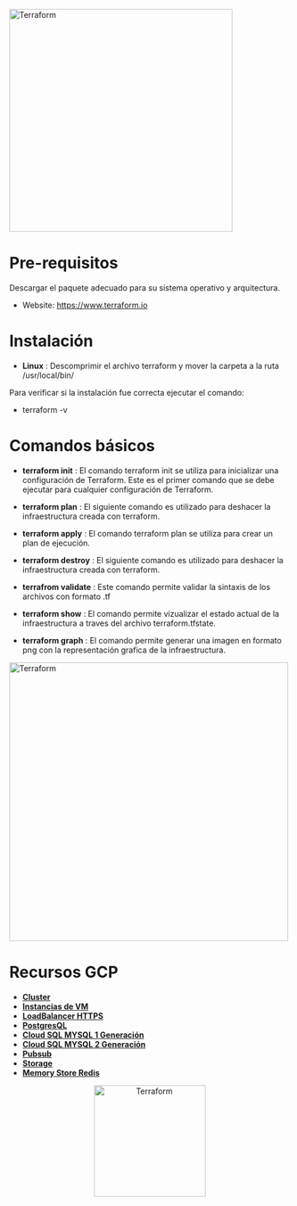 
<img alt="Terraform" src="https://cdn.rawgit.com/hashicorp/terraform-website/master/content/source/assets/images/logo-hashicorp.svg"
 width="400px" high="200xp"> 

Pre-requisitos 
==============

Descargar el paquete adecuado para su sistema operativo y arquitectura.

- Website: https://www.terraform.io

Instalación  
===========
 
 - **Linux** : Descomprimir el archivo terraform y mover la carpeta a la ruta /usr/local/bin/

Para verificar si la instalación fue correcta ejecutar el comando:

 - terraform -v 


Comandos básicos  
================

 
- **terraform init** : El comando terraform init se utiliza para inicializar una configuración de Terraform. Este es el primer comando que se debe ejecutar para cualquier configuración de Terraform.

- **terraform plan** : El siguiente comando es utilizado para deshacer la infraestructura creada con terraform.

- **terraform apply** : El comando terraform plan se utiliza para crear un plan de ejecución. 

- **terraform destroy** : El siguiente comando es utilizado para deshacer la infraestructura creada con terraform.

- **terrafrom validate** : Este comando permite validar la sintaxis de los archivos con formato .tf

- **terraform show** : El comando permite vizualizar el estado actual de la infraestructura a traves del archivo terraform.tfstate.

- **terraform graph** : El comando permite generar una imagen en formato png con la representación grafica de la infraestructura.

 <img alt="Terraform" src="https://www.paradigmadigital.com/wp-content/uploads/2015/03/CloudPlatform_HorizontalLockup.png"
 width="500px" high="200xp">

Recursos GCP  
=============

- [**Cluster**](http://www.google.com)
- [**Instancias de VM**](http://www.google.com)
- [**LoadBalancer HTTPS**](http://www.google.com)
- [**PostgresQL**](http://www.google.com)
- [**Cloud SQL MYSQL 1 Generación**](http://www.google.com)
- [**Cloud SQL MYSQL 2 Generación**](http://www.google.com)
- [**Pubsub**](http://www.google.com)
- [**Storage**](http://www.google.com)
- [**Memory Store Redis**](http://www.google.com)


<p align="center"> <img alt="Terraform" src="https://www.zentagroup.com/images/logotipos/logotipo-zenta-c.svg"
 width="200px" high="200xp" align="middle"></p>
